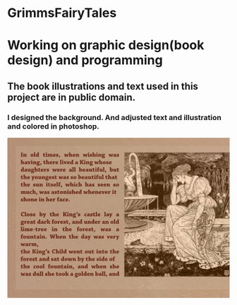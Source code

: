 # GrimmsFairyTales
# Working on graphic design(book design) and programming
## The book illustrations and text used in this project are in public domain.
### I designed the background. And adjusted text and illustration and colored in photoshop.
![The frog king](https://github.com/01one/GrimmsFairyTales/blob/main/data/001.The%20FrogKing/001.%20the%20frog%20king.jpg)
